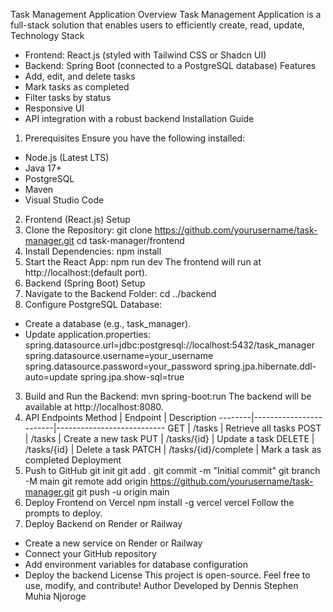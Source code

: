 Task Management Application
Overview
Task Management Application is a full-stack solution that enables users to efficiently create, read, update, Technology Stack
- Frontend: React.js (styled with Tailwind CSS or Shadcn UI)
- Backend: Spring Boot (connected to a PostgreSQL database)
Features
- Add, edit, and delete tasks
- Mark tasks as completed
- Filter tasks by status
- Responsive UI
- API integration with a robust backend
Installation Guide
1. Prerequisites
Ensure you have the following installed:
- Node.js (Latest LTS)
- Java 17+
- PostgreSQL
- Maven
- Visual Studio Code
2. Frontend (React.js) Setup
1. Clone the Repository:
 git clone https://github.com/yourusername/task-manager.git
 cd task-manager/frontend
2. Install Dependencies:
 npm install
3. Start the React App:
 npm run dev
 The frontend will run at http://localhost:(default port).
3. Backend (Spring Boot) Setup
1. Navigate to the Backend Folder:
 cd ../backend
2. Configure PostgreSQL Database:
 - Create a database (e.g., task_manager).
 - Update application.properties:
 spring.datasource.url=jdbc:postgresql://localhost:5432/task_manager
 spring.datasource.username=your_username
 spring.datasource.password=your_password
 spring.jpa.hibernate.ddl-auto=update
 spring.jpa.show-sql=true
3. Build and Run the Backend:
 mvn spring-boot:run
 The backend will be available at http://localhost:8080.
4. API Endpoints
Method | Endpoint | Description
--------|------------------------|---------------------------
GET | /tasks | Retrieve all tasks
POST | /tasks | Create a new task
PUT | /tasks/{id} | Update a task
DELETE | /tasks/{id} | Delete a task
PATCH | /tasks/{id}/complete | Mark a task as completed
Deployment
1. Push to GitHub
git init
git add .
git commit -m "Initial commit"
git branch -M main
git remote add origin https://github.com/yourusername/task-manager.git
git push -u origin main
2. Deploy Frontend on Vercel
npm install -g vercel
vercel
Follow the prompts to deploy.
3. Deploy Backend on Render or Railway
- Create a new service on Render or Railway
- Connect your GitHub repository
- Add environment variables for database configuration
- Deploy the backend
License
This project is open-source. Feel free to use, modify, and contribute!
Author
Developed by Dennis Stephen Muhia Njoroge
